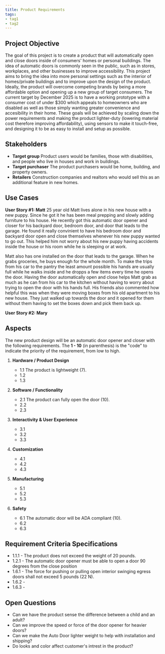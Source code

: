 ```yaml
---
title: Product Requirements
tags:
- tag1
- tag2
---
```


## Project Objective

The goal of this project is to create a product that will automatically open and close doors inside of consumers' homes or personal buildings. The idea of automatic doors is commonly seen in the public, such as in stores, workplaces, and other businesses to improve accessibility. This project aims to bring the idea into more personal settings such as the interior of homes/private buildings and to improve upon the design of the product. Ideally, the product will overcome competing brands by being a more affordable option and opening up a new group of target consumers. The current target by December 2025 is to have a working prototype with a consumer cost of under $300 which appeals to homeowners who are disabled as well as those simply wanting greater convenience and accesibility in their home. These goals will be achieved by scaling down the power requirements and making the product lighter-duty (lowering material cost therefore improving affordability), using sensors to make it touch-free, and designing it to be as easy to install and setup as possible.


## Stakeholders

- **Target group** Product users would be families, those with disabilities, and people who live in houses and work in buildings. 
- **Target purchaser** The product purchasers would be home, building, and property owners.
- **Retailers** Construction companies and realtors who would sell this as an additional feature in new homes. 


## Use Cases

**User Story #1: Matt**
25 year old Matt lives alone in his new house with a new puppy. Since he got it he has been meal prepping and slowly adding furniture to his house. He recently got this automatic door opener and closer for his backyard door, bedroom door, and door that leads to the garage. He found it really convinient to have his bedroom door and backyard door open and close themselves whenever his new puppy wanted to go out. This helped him not worry about his new puppy having accidents inside the house or his room while he is sleeping or at work. 

Matt also has one installed on the door that leads to the garage. When he grabs groceries, he buys enough for the whole month. To make the trips from his car to the pantry the least amount possible his hands are usually full while he walks inside and he dropps a few items every time he opens the door. Having the door automatically open and close helps Matt grab as much as he can from his car to the kitchen without having to worry about trying to open the door with his hands full. His friends also commented how helpful this was when they were moving boxes from his old apartment to his new house. They just walked up towards the door and it opened for them without them having to set the boxes down and pick them back up. 


**User Story #2: Mary**


## Aspects

The new product design will be an automatic door opener and closer with the following requirements. The **1 - 10** (in parenthesis) is the "code" to indicate the priority of the requirement, from low to high.

1. **Hardware / Product Design**
      * 1.1 The product is lightweight (7).
      * 1.2
      * 1.3 


1. **Software / Functionality** 
      * 2.1 The product can fully open the door (10). 
      * 2.2
      * 2.3 

1. **Interactivity & User Experience**
      * 3.1 
      * 3.2
      * 3.3 

1. **Customization**
      * 4.1 
      * 4.2
      * 4.3 

1. **Manufacturing**
      * 5.1 
      * 5.2
      * 5.3 

1. **Safety** 
      * 6.1 The automatic door will be ADA compliant (10).
      * 6.2 
      * 6.3
      

## Requirement Criteria Specifications

* 1.1.1 - The product does not exceed the weight of 20 pounds. 
* 1.2.1 - The automatic door opener must be able to open a door 90 degrees from the close position 
* 1.6.1 - The force for pushing or pulling open interior swinging egress doors shall not exceed 5 pounds (22 N). 
* 1.6.2 - 
* 1.6.3 -  

## Open Questions

* Can we have the product sense the difference between a child and an adult? 
* Can we improve the speed or force of the door opener for heavier doors? 
* Can we make the Auto Door lighter weight to help with installation and shipping? 
* Do looks and color affect customer's intrest in the product? 

